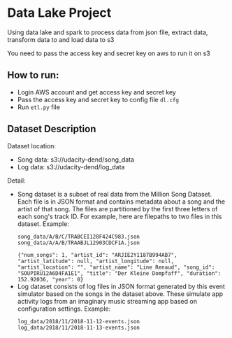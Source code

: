 # Data Lake Project
 
Using data lake and spark to process data from json file, extract data, transform data to and load data to s3 

You need to pass the access key and secret key on aws to run it on s3

## How to run:
- Login AWS account and get access key and secret key
- Pass the access key and secret key to config file `dl.cfg`
- Run `etl.py` file

## Dataset Description
Dataset location:
- Song data: s3://udacity-dend/song_data
- Log data: s3://udacity-dend/log_data

Detail: 
- Song dataset is a subset of real data from the Million Song Dataset. Each file is in JSON format and contains metadata about a song and the artist of that song. The files are partitioned by the first three letters of each song's track ID. For example, here are filepaths to two files in this dataset.
    Example:
    ```
    song_data/A/B/C/TRABCEI128F424C983.json
    song_data/A/A/B/TRAABJL12903CDCF1A.json
    ```
    `{"num_songs": 1, "artist_id": "ARJIE2Y1187B994AB7", "artist_latitude": null, "artist_longitude": null, "artist_location": "", "artist_name": "Line Renaud", "song_id": "SOUPIRU12A6D4FA1E1", "title": "Der Kleine Dompfaff", "duration": 152.92036, "year": 0}`
- Log dataset consists of log files in JSON format generated by this event simulator based on the songs in the dataset above. These simulate app activity logs from an imaginary music streaming app based on configuration settings.
    Example:
    ```
    log_data/2018/11/2018-11-12-events.json
    log_data/2018/11/2018-11-13-events.json
    ```
    